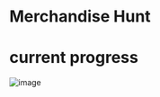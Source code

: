 # Merchandise Hunt

# current progress

![image](https://user-images.githubusercontent.com/37651620/110207531-2d097000-7eac-11eb-89ef-09b9c3c4bac6.png)
